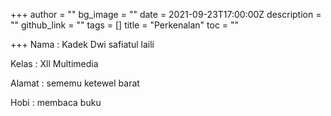 +++
author = ""
bg_image = ""
date = 2021-09-23T17:00:00Z
description = ""
github_link = ""
tags = []
title = "Perkenalan"
toc = ""

+++
Nama : Kadek Dwi safiatul laili

Kelas : Xll Multimedia

Alamat : sememu ketewel barat

Hobi : membaca buku 